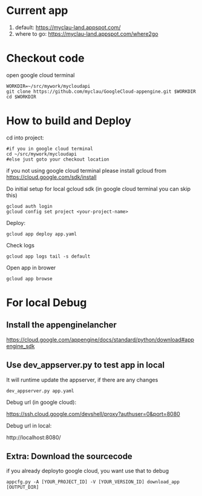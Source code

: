 Current app
===========
1. default:
    https://myclau-land.appspot.com/
2. where to go:
    https://myclau-land.appspot.com/where2go

Checkout code
============================
open google cloud terminal

	WORKDIR=~/src/mywork/mycloudapi
	git clone https://github.com/myclau/GoogleCloud-appengine.git $WORKDIR
	cd $WORKDIR


How to build and Deploy
=======================

cd into project:
	
	#if you in google cloud terminal
	cd ~/src/mywork/mycloudapi
	#else just goto your checkout location

if you not using google cloud terminal please install gcloud from https://cloud.google.com/sdk/install

Do initial setup for local gcloud sdk (in google cloud terminal you can skip this)

	gcloud auth login
	gcloud config set project <your-project-name>

Deploy:

	gcloud app deploy app.yaml
	
Check logs

	gcloud app logs tail -s default
	
Open app in brower

	gcloud app browse

For local Debug
===============

Install the appenginelancher
----------------------------

https://cloud.google.com/appengine/docs/standard/python/download#appengine_sdk


Use dev_appserver.py to test app in local
--------------------

It will runtime update the appserver, if there are any changes


	dev_appserver.py app.yaml

Debug url (in google cloud):

https://ssh.cloud.google.com/devshell/proxy?authuser=0&port=8080

Debug url in local:

http://localhost:8080/

Extra: Download the sourcecode
-----------------------
if you already deployto  google cloud, you want use that to debug

	appcfg.py -A [YOUR_PROJECT_ID] -V [YOUR_VERSION_ID] download_app [OUTPUT_DIR]


	
